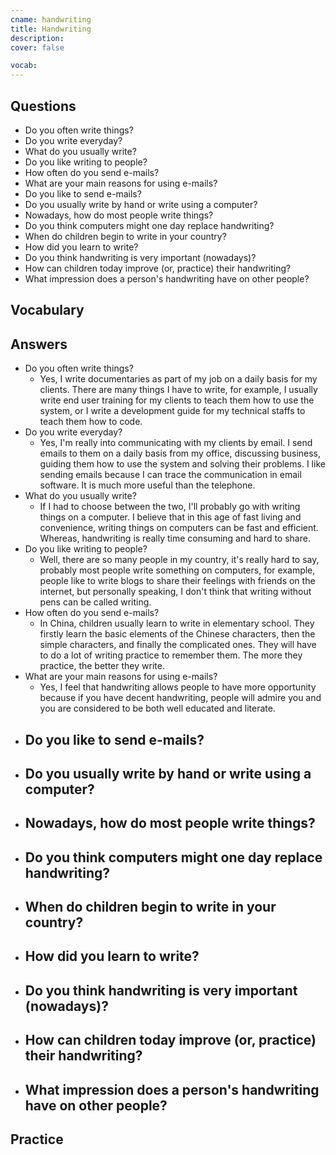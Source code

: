 ```yaml
---
cname: handwriting
title: Handwriting
description: 
cover: false

vocab:
---
```

<banner></banner>

## Questions

- Do you often write things?
- Do you write everyday?
- What do you usually write?
- Do you like writing to people?
- How often do you send e-mails?
- What are your main reasons for using e-mails?
- Do you like to send e-mails?
- Do you usually write by hand or write using a computer?
- Nowadays, how do most people write things?
- Do you think computers might one day replace handwriting?
- When do children begin to write in your country?
- How did you learn to write?
- Do you think handwriting is very important (nowadays)?
- How can children today improve (or, practice) their handwriting?
- What impression does a person&#39;s handwriting have on other people?

## Vocabulary

<vocab-box></vocab-box>

## Answers

- Do you often write things?
  - Yes, I write documentaries as part of my job on a daily basis for my clients. There are many things I have to write, for example, I usually write end user training for my clients to teach them how to use the system, or I write a development guide for my technical staffs to teach them how to code.
- Do you write everyday?
  - Yes, I&#39;m really into communicating with my clients by email. I send emails to them on a daily basis from my office, discussing business, guiding them how to use the system and solving their problems. I like sending emails because I can trace the communication in email software. It is much more useful than the telephone.
- What do you usually write?
  - If I had to choose between the two, I&#39;ll probably go with writing things on a computer. I believe that in this age of fast living and convenience, writing things on computers can be fast and efficient. Whereas, handwriting is really time consuming and hard to share.
- Do you like writing to people?
  - Well, there are so many people in my country, it&#39;s really hard to say, probably most people write something on computers, for example, people like to write blogs to share their feelings with friends on the internet, but personally speaking, I don&#39;t think that writing without pens can be called writing.
- How often do you send e-mails?
  - In China, children usually learn to write in elementary school. They firstly learn the basic elements of the Chinese characters, then the simple characters, and finally the complicated ones. They will have to do a lot of writing practice to remember them. The more they practice, the better they write.
- What are your main reasons for using e-mails?
  - Yes, I feel that handwriting allows people to have more opportunity because if you have decent handwriting, people will admire you and you are considered to be both well educated and literate.
- Do you like to send e-mails?
  - 
- Do you usually write by hand or write using a computer?
  - 
- Nowadays, how do most people write things?
  - 
- Do you think computers might one day replace handwriting?
  - 
- When do children begin to write in your country?
  - 
- How did you learn to write?
  - 
- Do you think handwriting is very important (nowadays)?
  - 
- How can children today improve (or, practice) their handwriting?
  - 
- What impression does a person&#39;s handwriting have on other people?
  - 

## Practice

<qrfooter></qrfooter>
